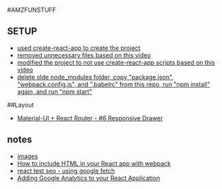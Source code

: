 #AMZFUNSTUFF

## SETUP 
* [used create-react-app to create the project](https://github.com/facebook/create-react-app)
* [removed unnecessary files based on this video](https://www.youtube.com/watch?v=rIoflwHFd6o)
* [modified the project to not use create-react-app scripts based on this video](https://www.youtube.com/watch?v=A4swyDR45SY)
* [delete olde node_modules folder, copy "package.json", "webpack.config.js", and ".babelrc" from this repo, run "npm install" again, and run "npm start"](https://github.com/alex996/react-exercises)

##Layout 
* [Material-UI + React Router - #6 Responsive Drawer](https://www.youtube.com/watch?v=jQyCEEzgnTM)

## notes

* [images](https://www.youtube.com/watch?v=dzOrUmK4Qyw)
* [How to include HTML in your React app with webpack](http://adrian.gaudebert.fr/blog/post/2015/12/24/how-to-include-html-in-your-react-app-with-webpack)
* [react test seo - using google fetch](https://blog.pusher.com/seo-react-fetch-as-google/)
* [Adding Google Analytics to your React Application](https://web-design-weekly.com/2016/07/08/adding-google-analytics-react-application/)

